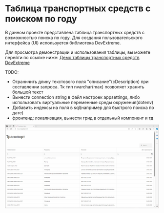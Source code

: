 # Таблица транспортных средств с поиском по году

В данном проекте представлена таблица транспортных средств с возможностью поиска по году. Для создания пользовательского интерфейса (UI) используется библиотека DevExtreme.

Для просмотра демонстрации и использования таблицы, вы можете перейти по ссылке ниже:
[Демо таблицы транспортных средств DevExtreme](https://js.devexpress.com/Angular/Demos/WidgetsGallery/Demo/DataGrid/Overview/MaterialBlueLight/)

TODO:
 - Ограничить длину текстового поля "описание"(cDescription) при составлении запроса. Тк тип nvarchar(max) позволяет хранить большой текст
 - Вынести connection string в файл настроек appsettings, либо использовать виртуальные переменные среды окружения(dotenv)
 - Добавить индексы на поля в sql(например для быстрого поиска по дате)
 - фронтенд: локализация, вынести грид в отдельный компонент и тд

![Анимация](resources/demo.gif)
